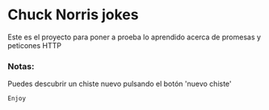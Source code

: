 # Chuck Norris jokes

Este es el proyecto para poner a proeba lo aprendido acerca de promesas y peticones HTTP

### Notas:

Puedes descubrir un chiste nuevo pulsando el botón 'nuevo chiste'

```
Enjoy

```



